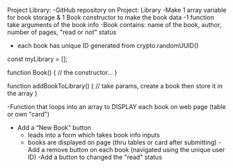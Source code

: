 Project Library:
-GitHub repository on Project: Library
-Make 1 array variable for book storage & 1 Book constructor to make the book data
-1 function take arguments of the book info
-Book contains: name of the book, author, number of pages, "read or not" status
- each book has unique ID generated from crypto.randomUUID()

const myLibrary = [];

function Book() {
  // the constructor...
}

function addBookToLibrary() {
  // take params, create a book then store it in the array
}

-Function that loops into an array to DISPLAY each book on web page (table or own "card")

- Add a “New Book” button 
	- leads into a form which takes book info inputs
	- books are displayed on page (thru tables or card after submitting)
-Add a remove button on each book (navigated using the unique user ID)
-Add a button to changed the "read" status
